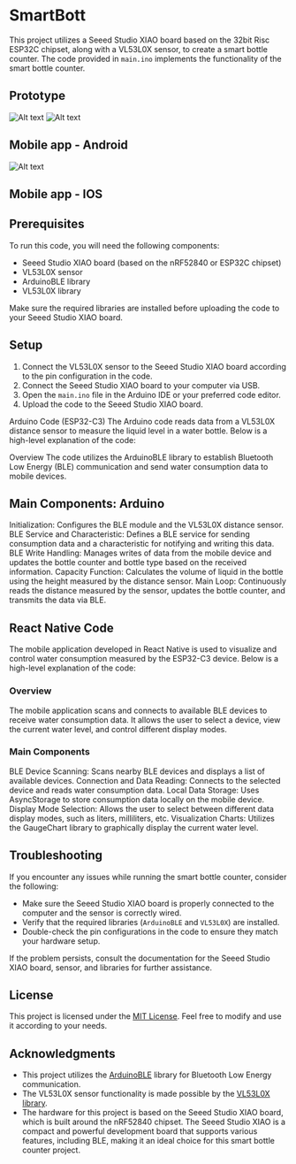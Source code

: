 # SmartBott

This project utilizes a Seeed Studio XIAO board based on the 32bit Risc ESP32C chipset, along with a VL53L0X sensor, to create a smart bottle counter. The code provided in `main.ino` implements the functionality of the smart bottle counter.

## Prototype
![Alt text](https://github.com/krukmat/SmartBott/blob/bd77f27ea00c005a26e891ed0e93af6fd5c0e222/images/1.jpg "First prototype")
![Alt text](https://github.com/krukmat/SmartBott/blob/bd77f27ea00c005a26e891ed0e93af6fd5c0e222/images/2.jpg "Sensor")

## Mobile app - Android
![Alt text](https://github.com/krukmat/SmartBott/blob/59062e45b8b63f9ca055d93f5d3271169c726023/images/android-1.png "Home")

## Mobile app - IOS


## Prerequisites

To run this code, you will need the following components:

- Seeed Studio XIAO board (based on the nRF52840 or ESP32C chipset)
- VL53L0X sensor
- ArduinoBLE library
- VL53L0X library

Make sure the required libraries are installed before uploading the code to your Seeed Studio XIAO board.

## Setup

1. Connect the VL53L0X sensor to the Seeed Studio XIAO board according to the pin configuration in the code.
2. Connect the Seeed Studio XIAO board to your computer via USB.
3. Open the `main.ino` file in the Arduino IDE or your preferred code editor.
4. Upload the code to the Seeed Studio XIAO board.

Arduino Code (ESP32-C3)
The Arduino code reads data from a VL53L0X distance sensor to measure the liquid level in a water bottle. Below is a high-level explanation of the code:

Overview
The code utilizes the ArduinoBLE library to establish Bluetooth Low Energy (BLE) communication and send water consumption data to mobile devices.

## Main Components: Arduino
Initialization: Configures the BLE module and the VL53L0X distance sensor.
BLE Service and Characteristic: Defines a BLE service for sending consumption data and a characteristic for notifying and writing this data.
BLE Write Handling: Manages writes of data from the mobile device and updates the bottle counter and bottle type based on the received information.
Capacity Function: Calculates the volume of liquid in the bottle using the height measured by the distance sensor.
Main Loop: Continuously reads the distance measured by the sensor, updates the bottle counter, and transmits the data via BLE.
## React Native Code
The mobile application developed in React Native is used to visualize and control water consumption measured by the ESP32-C3 device. Below is a high-level explanation of the code:

### Overview
The mobile application scans and connects to available BLE devices to receive water consumption data. It allows the user to select a device, view the current water level, and control different display modes.

### Main Components
BLE Device Scanning: Scans nearby BLE devices and displays a list of available devices.
Connection and Data Reading: Connects to the selected device and reads water consumption data.
Local Data Storage: Uses AsyncStorage to store consumption data locally on the mobile device.
Display Mode Selection: Allows the user to select between different data display modes, such as liters, milliliters, etc.
Visualization Charts: Utilizes the GaugeChart library to graphically display the current water level.
## Troubleshooting

If you encounter any issues while running the smart bottle counter, consider the following:

- Make sure the Seeed Studio XIAO board is properly connected to the computer and the sensor is correctly wired.
- Verify that the required libraries (`ArduinoBLE` and `VL53L0X`) are installed.
- Double-check the pin configurations in the code to ensure they match your hardware setup.

If the problem persists, consult the documentation for the Seeed Studio XIAO board, sensor, and libraries for further assistance.

## License

This project is licensed under the [MIT License](LICENSE). Feel free to modify and use it according to your needs.

## Acknowledgments

- This project utilizes the [ArduinoBLE](https://www.arduino.cc/en/Reference/ArduinoBLE) library for Bluetooth Low Energy communication.
- The VL53L0X sensor functionality is made possible by the [VL53L0X library](https://github.com/pololu/vl53l0x-arduino).
- The hardware for this project is based on the Seeed Studio XIAO board, which is built around the nRF52840 chipset. The Seeed Studio XIAO is a compact and powerful development board that supports various features, including BLE, making it an ideal choice for this smart bottle counter project.

